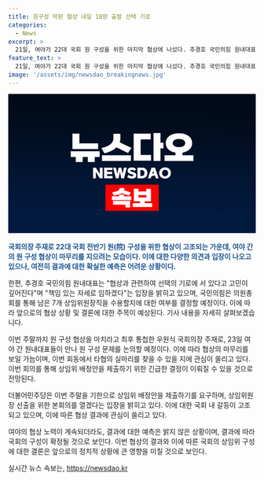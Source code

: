```yaml
---
title: 원구성 막판 협상 내일 18량 출발 선택 기로
categories:
  - News
excerpt: >
  21일, 여야가 22대 국회 원 구성을 위한 마지막 협상에 나섰다. 추경호 국민의힘 원내대표와 박찬대 민주당 원내대표는 우원식 국회의장 주재로 원 구성 문제를 논의했으며, 우 의장은 주말까지 협상을 종료하라고 최후 통첩했다. 이에 대한 결과는 불투명하지만, 민주당은 상임위를 제출하라며 압박하고 있으며, 국민의힘은 24일 의원총회를 열어 결정할 예정이다. 추경호 원내대표는 고민이 깊어 책임 있는 자세로 임하겠다고 했다.
feature_text: >
  21일, 여야가 22대 국회 원 구성을 위한 마지막 협상에 나섰다. 추경호 국민의힘 원내대표와 박찬대 민주당 원내대표는 우원식 국회의장 주재로 원 구성 문제를 논의했으며, 우 의장은 주말까지 협상을 종료하라고 최후 통첩했다. 이에 대한 결과는 불투명하지만, 민주당은 상임위를 제출하라며 압박하고 있으며, 국민의힘은 24일 의원총회를 열어 결정할 예정이다. 추경호 원내대표는 고민이 깊어 책임 있는 자세로 임하겠다고 했다.
image: '/assets/img/newsdao_breakingnews.jpg'
---
```


<p><img src="/assets/img/newsdao_breakingnews.jpg" alt="implanttips 속보" /></p>

<p><b><span style="color: #1a5490;">국회의장 주재로 22대 국회 전반기 원(院) 구성을 위한 협상이 고조되는 가운데, 여야 간의 원 구성 협상이 마무리를 지으려는 모습이다. 이에 대한 다양한 의견과 입장이 나오고 있으나, 여전히 결과에 대한 확실한 예측은 어려운 상황이다.</span></b></p>

<p>한편, 추경호 국민의힘 원내대표는 "협상과 관련하여 선택의 기로에 서 있다고 고민이 깊어진다"며 "책임 있는 자세로 임하겠다"는 입장을 밝히고 있으며, 국민의힘은 의원총회를 통해 남은 7개 상임위원장직을 수용할지에 대한 여부를 결정할 예정이다. 이에 따라 앞으로의 협상 상황 및 결론에 대한 주목이 예상된다. 기사 내용을 자세히 살펴보겠습니다. </p>

<p>이번 주말까지 원 구성 협상을 마치라고 최후 통첩한 우원식 국회의장 주재로, 23일 여야 간 원내대표들이 만나 원 구성 문제를 논의할 예정이다. 이에 따라 협상의 마무리를 보일 가늠이며, 이번 회동에서 타협의 실마리를 찾을 수 있을 지에 관심이 쏠리고 있다. 이번 회의를 통해 상임위 배정안을 제출하기 위한 긴급한 결정이 이뤄질 수 있을 것으로 전망된다.</p>

<p>더불어민주당은 이번 주말을 기한으로 상임위 배정안을 제출하기를 요구하며, 상임위원장 선출을 위한 본회의를 열겠다는 입장을 밝히고 있다. 이에 대한 국회 내 갈등이 고조되고 있으며, 이에 따른 협상 결과에 관심이 쏠리고 있다. </p>

<p>여야의 협상 노력이 계속되더라도, 결과에 대한 예측은 밝지 않은 상황이며, 결과에 따라 국회의 구성이 확정될 것으로 보인다. 이번 협상의 결과와 이에 따른 국회의 상임위 구성에 대한 결론은 앞으로의 정치적 상황에 큰 영향을 미칠 것으로 보인다.</p>
실시간 뉴스 속보는, <a href="https://newsdao.kr" rel="dofollow">https://newsdao.kr</a>


